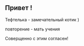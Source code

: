## Привет !

Тефтелька - замечательный котик )

повторение - мать учения

Соверщенно с этим согласен!
